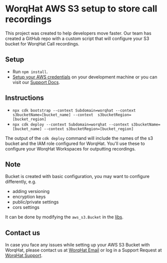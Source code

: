 # WorqHat AWS S3 setup to store call recordings

This project was created to help developers move faster. Our team has created a GitHub repo with 
a custom script that will configure your S3 bucket for WorqHat Call recordings.

## Setup

- Run `npm install`.
- [Setup your AWS credentials](https://docs.aws.amazon.com/sdk-for-java/v1/developer-guide/setup-credentials.html) on your development machine or you 
  can visit our [Support Docs](https://support.worqhat.com/en/support/solutions/articles/84000371663-storing-worqhat-video-call-recordings-in-a-custom-amazon-s3-bucket).

## Instructions

- `npx cdk bootstrap --context Subdomain=worqhat --context s3bucketName=[bucket_name] --context  s3bucketRegion=[bucket_region]`
- `npx cdk deploy --context Subdomain=worqhat --context s3bucketName=[bucket_name] --context s3bucketRegion=[bucket_region]`

The output of the `cdk deploy` command will include the names of the
s3 bucket and the IAM role configured for WorqHat.
You'll use these to configure your WorqHat Workspaces for
outputting recordings.

## Note

Bucket is created with basic configuration, you may want to configure differently, e.g.

- adding versioning
- encryption keys
- public/private settings
- cors settings

It can be done by modifying the `aws_s3.Bucket` in the [libs](./lib/worqhat-recordings-bucket-stack.ts).

## Contact us

In case you face any issues while setting up your AWS S3 Bucket with WorqHat, please contact us 
at [WorqHat Email](mailto:support@worqhat.com) or log in a Support Request at [WorqHat Support](https://support.worqhat.com/en/support/home).
